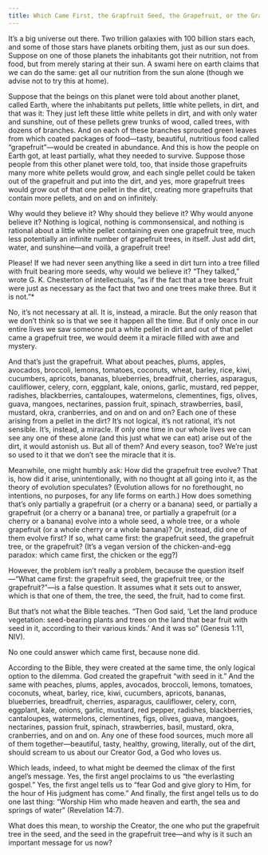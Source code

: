 ```yaml
---
title: Which Came First, the Grapfruit Seed, the Grapefruit, or the Grapefruit Tree?
---
```


It’s a big universe out there. Two trillion galaxies with 100 billion stars each, and some of those stars have planets orbiting them, just as our sun does. Suppose on one of those planets the inhabitants got their nutrition, not from food, but from merely staring at their sun. A swami here on earth claims that we can do the same: get all our nutrition from the sun alone (though we advise not to try this at home).

Suppose that the beings on this planet were told about another planet, called Earth, where the inhabitants put pellets, little white pellets, in dirt, and that was it: They just left these little white pellets in dirt, and with only water and sunshine, out of these pellets grew trunks of wood, called trees, with dozens of branches. And on each of these branches sprouted green leaves from which coated packages of food—tasty, beautiful, nutritious food called “grapefruit”—would be created in abundance. And this is how the people on Earth got, at least partially, what they needed to survive. Suppose those people from this other planet were told, too, that inside those grapefruits many more white pellets would grow, and each single pellet could be taken out of the grapefruit and put into the dirt, and yes, more grapefruit trees would grow out of that one pellet in the dirt, creating more grapefruits that contain more pellets, and on and on infinitely.

Why would they believe it? Why should they believe it? Why would anyone believe it? Nothing is logical, nothing is commonsensical, and nothing is rational about a little white pellet containing even one grapefruit tree, much less potentially an infinite number of grapefruit trees, in itself. Just add dirt, water, and sunshine—and voilà, a grapefruit tree!

Please! If we had never seen anything like a seed in dirt turn into a tree filled with fruit bearing more seeds, why would we believe it? “They talked,” wrote G. K. Chesterton of intellectuals, “as if the fact that a tree bears fruit were just as necessary as the fact that two and one trees make three. But it is not.”*

No, it’s not necessary at all. It is, instead, a miracle. But the only reason that we don’t think so is that we see it happen all the time. But if only once in our entire lives we saw someone put a white pellet in dirt and out of that pellet came a grapefruit tree, we would deem it a miracle filled with awe and mystery.

And that’s just the grapefruit. What about peaches, plums, apples, avocados, broccoli, lemons, tomatoes, coconuts, wheat, barley, rice, kiwi, cucumbers, apricots, bananas, blueberries, breadfruit, cherries, asparagus, cauliflower, celery, corn, eggplant, kale, onions, garlic, mustard, red pepper, radishes, blackberries, cantaloupes, watermelons, clementines, figs, olives, guava, mangoes, nectarines, passion fruit, spinach, strawberries, basil, mustard, okra, cranberries, and on and on and on? Each one of these arising from a pellet in the dirt? It’s not logical, it’s not rational, it’s not sensible. It’s, instead, a miracle. If only one time in our whole lives we can see any one of these alone (and this just what we can eat) arise out of the dirt, it would astonish us. But all of them? And every season, too? We’re just so used to it that we don’t see the miracle that it is.

Meanwhile, one might humbly ask: How did the grapefruit tree evolve? That is, how did it arise, unintentionally, with no thought at all going into it, as the theory of evolution speculates? (Evolution allows for no forethought, no intentions, no purposes, for any life forms on earth.) How does something that’s only partially a grapefruit (or a cherry or a banana) seed, or partially a grapefruit (or a cherry or a banana) tree, or partially a grapefruit (or a cherry or a banana) evolve into a whole seed, a whole tree, or a whole grapefruit (or a whole cherry or a whole banana)? Or, instead, did one of them evolve first? If so, what came first: the grapefruit seed, the grapefruit tree, or the grapefruit? (It’s a vegan version of the chicken-and-egg paradox: which came first, the chicken or the egg?)

However, the problem isn’t really a problem, because the question itself—“What came first: the grapefruit seed, the grapefruit tree, or the grapefruit?”—is a false question. It assumes what it sets out to answer, which is that one of them, the tree, the seed, the fruit, had to come first.

But that’s not what the Bible teaches. “Then God said, ‘Let the land produce vegetation: seed-bearing plants and trees on the land that bear fruit with seed in it, according to their various kinds.’ And it was so” (Genesis 1:11, NIV).

No one could answer which came first, because none did.

According to the Bible, they were created at the same time, the only logical option to the dilemma. God created the grapefruit “with seed in it.” And the same with peaches, plums, apples, avocados, broccoli, lemons, tomatoes, coconuts, wheat, barley, rice, kiwi, cucumbers, apricots, bananas, blueberries, breadfruit, cherries, asparagus, cauliflower, celery, corn, eggplant, kale, onions, garlic, mustard, red pepper, radishes, blackberries, cantaloupes, watermelons, clementines, figs, olives, guava, mangoes, nectarines, passion fruit, spinach, strawberries, basil, mustard, okra, cranberries, and on and on. Any one of these food sources, much more all of them together—beautiful, tasty, healthy, growing, literally, out of the dirt, should scream to us about our Creator God, a God who loves us.

Which leads, indeed, to what might be deemed the climax of the first angel’s message. Yes, the first angel proclaims to us “the everlasting gospel.” Yes, the first angel tells us to “fear God and give glory to Him, for the hour of His judgment has come.” And finally, the first angel tells us to do one last thing: “Worship Him who made heaven and earth, the sea and springs of water” (Revelation 14:7).

What does this mean, to worship the Creator, the one who put the grapefruit tree in the seed, and the seed in the grapefruit tree—and why is it such an important message for us now?